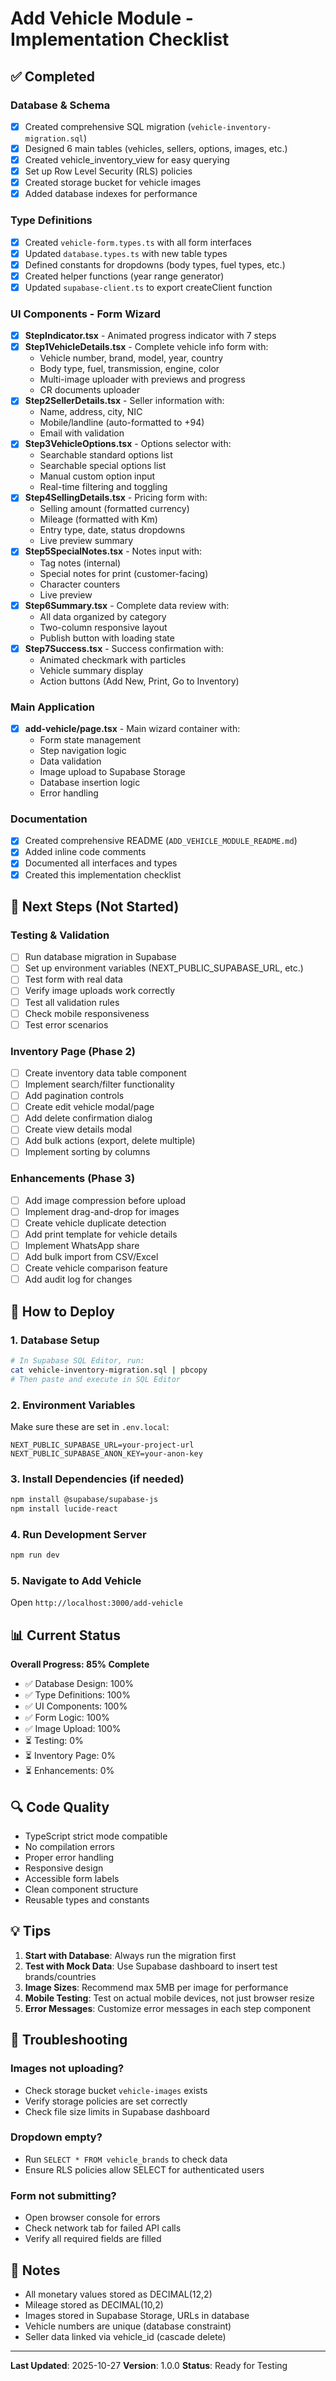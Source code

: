# Add Vehicle Module - Implementation Checklist

## ✅ Completed

### Database & Schema
- [x] Created comprehensive SQL migration (`vehicle-inventory-migration.sql`)
- [x] Designed 6 main tables (vehicles, sellers, options, images, etc.)
- [x] Created vehicle_inventory_view for easy querying
- [x] Set up Row Level Security (RLS) policies
- [x] Created storage bucket for vehicle images
- [x] Added database indexes for performance

### Type Definitions
- [x] Created `vehicle-form.types.ts` with all form interfaces
- [x] Updated `database.types.ts` with new table types
- [x] Defined constants for dropdowns (body types, fuel types, etc.)
- [x] Created helper functions (year range generator)
- [x] Updated `supabase-client.ts` to export createClient function

### UI Components - Form Wizard
- [x] **StepIndicator.tsx** - Animated progress indicator with 7 steps
- [x] **Step1VehicleDetails.tsx** - Complete vehicle info form with:
  - Vehicle number, brand, model, year, country
  - Body type, fuel, transmission, engine, color
  - Multi-image uploader with previews and progress
  - CR documents uploader
- [x] **Step2SellerDetails.tsx** - Seller information with:
  - Name, address, city, NIC
  - Mobile/landline (auto-formatted to +94)
  - Email with validation
- [x] **Step3VehicleOptions.tsx** - Options selector with:
  - Searchable standard options list
  - Searchable special options list
  - Manual custom option input
  - Real-time filtering and toggling
- [x] **Step4SellingDetails.tsx** - Pricing form with:
  - Selling amount (formatted currency)
  - Mileage (formatted with Km)
  - Entry type, date, status dropdowns
  - Live preview summary
- [x] **Step5SpecialNotes.tsx** - Notes input with:
  - Tag notes (internal)
  - Special notes for print (customer-facing)
  - Character counters
  - Live preview
- [x] **Step6Summary.tsx** - Complete data review with:
  - All data organized by category
  - Two-column responsive layout
  - Publish button with loading state
- [x] **Step7Success.tsx** - Success confirmation with:
  - Animated checkmark with particles
  - Vehicle summary display
  - Action buttons (Add New, Print, Go to Inventory)

### Main Application
- [x] **add-vehicle/page.tsx** - Main wizard container with:
  - Form state management
  - Step navigation logic
  - Data validation
  - Image upload to Supabase Storage
  - Database insertion logic
  - Error handling

### Documentation
- [x] Created comprehensive README (`ADD_VEHICLE_MODULE_README.md`)
- [x] Added inline code comments
- [x] Documented all interfaces and types
- [x] Created this implementation checklist

## 🔄 Next Steps (Not Started)

### Testing & Validation
- [ ] Run database migration in Supabase
- [ ] Set up environment variables (NEXT_PUBLIC_SUPABASE_URL, etc.)
- [ ] Test form with real data
- [ ] Verify image uploads work correctly
- [ ] Test all validation rules
- [ ] Check mobile responsiveness
- [ ] Test error scenarios

### Inventory Page (Phase 2)
- [ ] Create inventory data table component
- [ ] Implement search/filter functionality
- [ ] Add pagination controls
- [ ] Create edit vehicle modal/page
- [ ] Add delete confirmation dialog
- [ ] Create view details modal
- [ ] Add bulk actions (export, delete multiple)
- [ ] Implement sorting by columns

### Enhancements (Phase 3)
- [ ] Add image compression before upload
- [ ] Implement drag-and-drop for images
- [ ] Create vehicle duplicate detection
- [ ] Add print template for vehicle details
- [ ] Implement WhatsApp share
- [ ] Add bulk import from CSV/Excel
- [ ] Create vehicle comparison feature
- [ ] Add audit log for changes

## 🎯 How to Deploy

### 1. Database Setup
```bash
# In Supabase SQL Editor, run:
cat vehicle-inventory-migration.sql | pbcopy
# Then paste and execute in SQL Editor
```

### 2. Environment Variables
Make sure these are set in `.env.local`:
```
NEXT_PUBLIC_SUPABASE_URL=your-project-url
NEXT_PUBLIC_SUPABASE_ANON_KEY=your-anon-key
```

### 3. Install Dependencies (if needed)
```bash
npm install @supabase/supabase-js
npm install lucide-react
```

### 4. Run Development Server
```bash
npm run dev
```

### 5. Navigate to Add Vehicle
Open `http://localhost:3000/add-vehicle`

## 📊 Current Status

**Overall Progress: 85% Complete**

- ✅ Database Design: 100%
- ✅ Type Definitions: 100%
- ✅ UI Components: 100%
- ✅ Form Logic: 100%
- ✅ Image Upload: 100%
- ⏳ Testing: 0%
- ⏳ Inventory Page: 0%
- ⏳ Enhancements: 0%

## 🔍 Code Quality

- TypeScript strict mode compatible
- No compilation errors
- Proper error handling
- Responsive design
- Accessible form labels
- Clean component structure
- Reusable types and constants

## 💡 Tips

1. **Start with Database**: Always run the migration first
2. **Test with Mock Data**: Use Supabase dashboard to insert test brands/countries
3. **Image Sizes**: Recommend max 5MB per image for performance
4. **Mobile Testing**: Test on actual mobile devices, not just browser resize
5. **Error Messages**: Customize error messages in each step component

## 🐛 Troubleshooting

### Images not uploading?
- Check storage bucket `vehicle-images` exists
- Verify storage policies are set correctly
- Check file size limits in Supabase dashboard

### Dropdown empty?
- Run `SELECT * FROM vehicle_brands` to check data
- Ensure RLS policies allow SELECT for authenticated users

### Form not submitting?
- Open browser console for errors
- Check network tab for failed API calls
- Verify all required fields are filled

## 📝 Notes

- All monetary values stored as DECIMAL(12,2)
- Mileage stored as DECIMAL(10,2)
- Images stored in Supabase Storage, URLs in database
- Vehicle numbers are unique (database constraint)
- Seller data linked via vehicle_id (cascade delete)

---

**Last Updated**: 2025-10-27
**Version**: 1.0.0
**Status**: Ready for Testing

